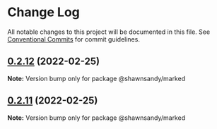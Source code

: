 # Change Log

All notable changes to this project will be documented in this file.
See [Conventional Commits](https://conventionalcommits.org) for commit guidelines.

## [0.2.12](https://github.com/shawn-sandy/ideas/compare/@shawnsandy/marked@0.2.10...@shawnsandy/marked@0.2.12) (2022-02-25)

**Note:** Version bump only for package @shawnsandy/marked





## [0.2.11](https://github.com/shawn-sandy/ideas/compare/@shawnsandy/marked@0.2.10...@shawnsandy/marked@0.2.11) (2022-02-25)

**Note:** Version bump only for package @shawnsandy/marked

